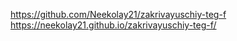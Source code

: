 https://github.com/Neekolay21/zakrivayuschiy-teg-f
https://neekolay21.github.io/zakrivayuschiy-teg-f/